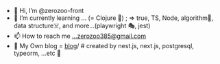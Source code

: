 - 👋 Hi, I’m @zerozoo-front
- 🌱 I’m currently learning ... (= Clojure 🥰) ; => true, TS, Node, algorithm🧨, data structure☠️, and more...(playwright 🎭, jest) 
- 📫 How to reach me ...zerozoo385@gmail.com
- 📜 My Own blog = [blog](https://blog-zerozoo-whosegoodsc.vercel.app)/  # created by nest.js, next.js, postgresql, typeorm, ...etc 🥳

 
<!---
zerozoo-front/zerozoo-front is a ✨ special ✨ repository because its `README.md` (this file) appears on your GitHub profile.
You can click the Preview link to take a look at your changes.
--->

